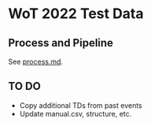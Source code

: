 # WoT 2022 Test Data

## Process and Pipeline
See [process.md](process.md).

## TO DO
* Copy additional TDs from past events
* Update manual.csv, structure, etc.

